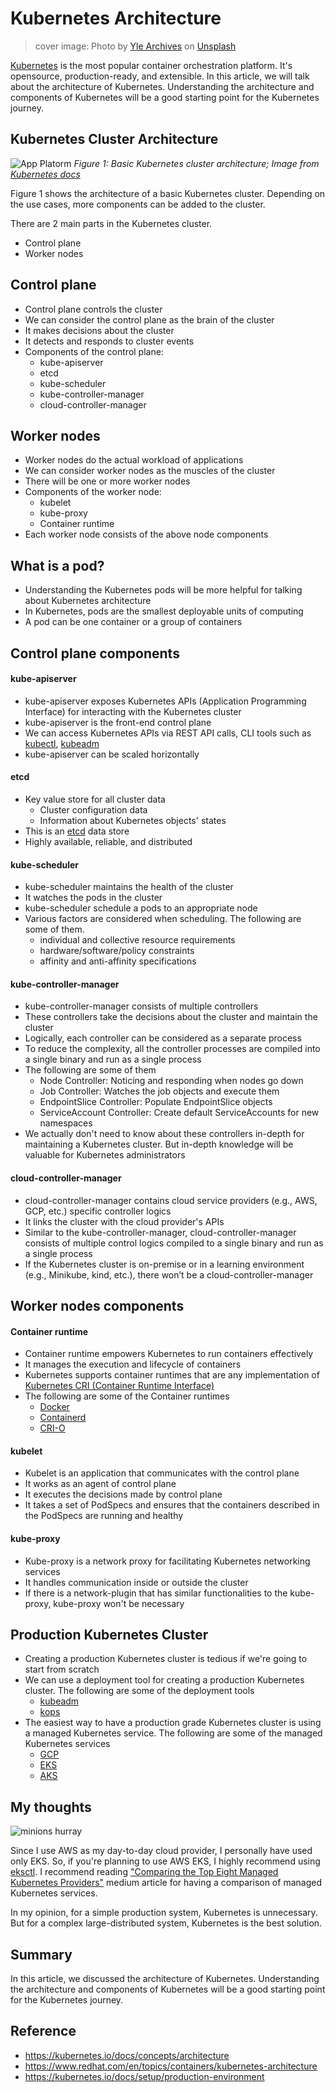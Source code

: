 # Kubernetes Architecture

> cover image: Photo by <a href="https://unsplash.com/@ylearchives?utm_content=creditCopyText&utm_medium=referral&utm_source=unsplash">Yle Archives</a> on <a href="https://unsplash.com/photos/a-group-of-men-playing-musical-instruments-in-a-room-5SjR0aKp2rU?utm_content=creditCopyText&utm_medium=referral&utm_source=unsplash">Unsplash</a>

[Kubernetes](https://kubernetes.io) is the most popular container orchestration platform.
It's opensource, production-ready, and extensible.
In this article, we will talk about the architecture of Kubernetes.
Understanding the architecture and components of Kubernetes will be a good starting point for the Kubernetes journey.

## Kubernetes Cluster Architecture

![App Platorm](https://kubernetes.io/images/docs/kubernetes-cluster-architecture.svg)
*Figure 1: Basic Kubernetes cluster architecture; Image from <a href="https://kubernetes.io/docs/concepts/architecture/">Kubernetes docs</a>*

Figure 1 shows the architecture of a basic Kubernetes cluster.
Depending on the use cases, more components can be added to the cluster.

There are 2 main parts in the Kubernetes cluster.
- Control plane
- Worker nodes

## Control plane
- Control plane controls the cluster
- We can consider the control plane as the brain of the cluster
- It makes decisions about the cluster
- It detects and responds to cluster events
- Components of the control plane:
  - kube-apiserver
  - etcd
  - kube-scheduler
  - kube-controller-manager
  - cloud-controller-manager

## Worker nodes
- Worker nodes do the actual workload of applications
- We can consider worker nodes as the muscles of the cluster
- There will be one or more worker nodes
- Components of the worker node:
  - kubelet
  - kube-proxy
  - Container runtime
- Each worker node consists of the above node components

## What is a pod?

- Understanding the Kubernetes pods will be more helpful for talking about Kubernetes architecture
- In Kubernetes, pods are the smallest deployable units of computing
- A pod can be one container or a group of containers

## Control plane components

#### kube-apiserver

- kube-apiserver exposes Kubernetes APIs (Application Programming Interface) for interacting with the Kubernetes cluster
- kube-apiserver is the front-end control plane
- We can access Kubernetes APIs via REST API calls, CLI tools such as [kubectl](https://kubernetes.io/docs/reference/kubectl/), [kubeadm](https://kubernetes.io/docs/reference/setup-tools/kubeadm/)
- kube-apiserver can be scaled horizontally

#### etcd

- Key value store for all cluster data
  - Cluster configuration data
  - Information about Kubernetes objects' states
- This is an [etcd](https://etcd.io/) data store
- Highly available, reliable, and distributed

#### kube-scheduler

- kube-scheduler maintains the health of the cluster
- It watches the pods in the cluster
- kube-scheduler schedule a pods to an appropriate node 
- Various factors are considered when scheduling. The following are some of them.
  - individual and collective resource requirements
  - hardware/software/policy constraints
  - affinity and anti-affinity specifications

#### kube-controller-manager

- kube-controller-manager consists of multiple controllers
- These controllers take the decisions about the cluster and maintain the cluster
- Logically, each controller can be considered as a separate process
- To reduce the complexity, all the controller processes are compiled into a single binary and run as a single process
- The following are some of them
  - Node Controller: Noticing and responding when nodes go down
  - Job Controller: Watches the job objects and execute them
  - EndpointSlice Controller: Populate EndpointSlice objects
  - ServiceAccount Controller: Create default ServiceAccounts for new namespaces
- We actually don't need to know about these controllers in-depth for maintaining a Kubernetes cluster. But in-depth knowledge will be valuable for Kubernetes administrators 

#### cloud-controller-manager

- cloud-controller-manager contains cloud service providers (e.g., AWS, GCP, etc.) specific controller logics
- It links the cluster with the cloud provider's APIs
- Similar to the kube-controller-manager, cloud-controller-manager consists of multiple control logics compiled to a single binary and run as a single process
- If the Kubernetes cluster is on-premise or in a learning environment (e.g., Minikube, kind, etc.), there won’t be a cloud-controller-manager

## Worker nodes components

#### Container runtime

- Container runtime empowers Kubernetes to run containers effectively
- It manages the execution and lifecycle of containers
- Kubernetes supports container runtimes that are any implementation of [Kubernetes CRI (Container Runtime Interface)](https://kubernetes.io/docs/concepts/architecture/cri/)
- The following are some of the Container runtimes
  - [Docker](https://docs.docker.com/)
  - [Containerd](https://containerd.io/)
  - [CRI-O](https://cri-o.io/)

#### kubelet

- Kubelet is an application that communicates with the control plane
- It works as an agent of control plane
- It executes the decisions made by control plane
- It takes a set of PodSpecs and ensures that the containers described in the PodSpecs are running and healthy 

#### kube-proxy

- Kube-proxy is a network proxy for facilitating Kubernetes networking services
- It handles communication inside or outside the cluster
- If there is a network-plugin that has similar functionalities to the kube-proxy, kube-proxy won't be necessary

## Production Kubernetes Cluster

- Creating a production Kubernetes cluster is tedious if we're going to start from scratch
- We can use a deployment tool for creating a production Kubernetes cluster. The following are some of the deployment tools
  - [kubeadm](https://kubernetes.io/docs/reference/setup-tools/kubeadm)
  - [kops](https://kops.sigs.k8s.io)
- The easiest way to have a production grade Kubernetes cluster is using a managed Kubernetes service. The following are some of the managed Kubernetes services
  - [GCP](https://cloud.google.com/kubernetes-engine/?hl=en)
  - [EKS](https://aws.amazon.com/eks)
  - [AKS](https://azure.microsoft.com/en-us/products/kubernetes-service)

## My thoughts

![minions hurray](https://i.giphy.com/media/v1.Y2lkPTc5MGI3NjExN2sxNTAzenlqMWo1bWRyc2E0bGtjY2pjd3ZvaTIya3hjZHBtOTlxcyZlcD12MV9pbnRlcm5hbF9naWZfYnlfaWQmY3Q9Zw/2wGXK84nfEtR1JHe1H/giphy.gif)

Since I use AWS as my day-to-day cloud provider, I personally have used only EKS.
So, if you're planning to use AWS EKS, I highly recommend using [eksctl](https://eksctl.io).
I recommend reading 
["Comparing the Top Eight Managed Kubernetes Providers"](https://medium.com/@elliotgraebert/comparing-the-top-eight-managed-kubernetes-providers-2ae39662391b) 
medium article for having a comparison of managed Kubernetes services.

In my opinion, for a simple production system, Kubernetes is unnecessary.
But for a complex large-distributed system, Kubernetes is the best solution.

## Summary
In this article, we discussed the architecture of Kubernetes.
Understanding the architecture and components of Kubernetes will be a good starting point for the Kubernetes journey.

## Reference
- https://kubernetes.io/docs/concepts/architecture
- https://www.redhat.com/en/topics/containers/kubernetes-architecture
- https://kubernetes.io/docs/setup/production-environment

